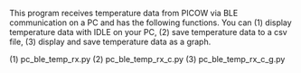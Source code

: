 This program receives temperature data from PICOW via BLE communication on a PC and has the following functions.
You can 
(1) display temperature data with IDLE on your PC, 
(2) save temperature data to a csv file, 
(3) display and save temperature data as a graph.

(1) pc_ble_temp_rx.py
(2) pc_ble_temp_rx_c.py
(3) pc_ble_temp_rx_c_g.py

